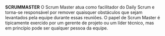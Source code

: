 **SCRUMMASTER**
O Scrum Master atua como facilitador do Daily Scrum e torna-se responsável por remover quaisquer obstáculos que sejam levantados pela equipe durante essas reuniões. 
O papel de Scrum Master é tipicamente exercido por um gerente de projeto ou um líder técnico, mas em princípio pode ser qualquer pessoa da equipe.
